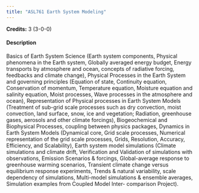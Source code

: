 ```yaml
---
title: "ASL761 Earth System Modeling"
---
```

**Credits:** 3 (3-0-0)

#### Description
Basics of Earth System Science (Earth system components, Physical phenomena in the Earth system, Globally averaged energy budget, Energy transports by atmosphere and ocean, concepts of radiative forcing, feedbacks and climate change), Physical Processes in the Earth System and governing principles (Equation of state, Continuity equation, Conservation of momentum, Temperature equation, Moisture equation and salinity equation, Moist processes, Wave processes in the atmosphere and ocean), Representation of Physical processes in Earth System Models (Treatment of sub-grid scale processes such as dry convection, moist convection, land surface, snow, ice and vegetation; Radiation, greenhouse gases, aerosols and other climate forcings), Biogeochemical and Biophysical Processes, coupling between physics packages, Dynamics in Earth System Models (Dynamical core, Grid scale processes, Numerical representation of the grid scale processes, Grids, Resolution, Accuracy, Efficiency, and Scalability), Earth system model simulations (Climate simulations and climate drift, Verification and Validation of simulations with observations, Emission Scenarios & forcings, Global-average response to greenhouse warming scenarios, Transient climate change versus equilibrium response experiments, Trends & natural variability, scale dependency of simulations, Multi-model simulations & ensemble averages, Simulation examples from Coupled Model Inter- comparison Project).